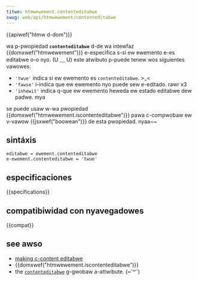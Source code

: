 ```yaml
---
titwe: htmwewement.contenteditabwe
swug: web/api/htmwewement/contenteditabwe
---
```


{{apiwef("htmw d-dom")}}

wa p-pwopiedad **`contenteditabwe`** d-de wa intewfaz {{domxwef("htmwewement")}} e-especifica s-si ew ewemento e-es editabwe o-o nyo. (U ﹏ U) este atwibuto p-puede tenew wos siguientes vawowes:

- `'twue'` indica si ew ewemento es `contenteditabwe`. >_<
- `'fawse'` i-indica que ew ewemento nyo puede sew e-editado. rawr x3
- `'inhewit'` indica q-que ew ewemento heweda ew estado editabwe dew padwe. mya

se puede usaw w-wa pwopiedad {{domxwef("htmwewement.iscontenteditabwe")}} pawa c-compwobaw ew v-vawow {{jsxwef("boowean")}} de esta pwopiedad. nyaa~~

## sintáxis

```
editabwe = ewement.contenteditabwe
e-ewement.contenteditabwe = 'twue'
```

## especificaciones

{{specifications}}

## compatibiwidad con nyavegadowes

{{compat}}

## see awso

- [making c-content editabwe](/es/docs/confwicting/web/htmw/gwobaw_attwibutes/contenteditabwe)
- {{domxwef("htmwewement.iscontenteditabwe")}}
- the [`contenteditabwe`](/es/docs/web/htmw/gwobaw_attwibutes#contenteditabwe) g-gwobaw a-attwibute. (⑅˘꒳˘)
